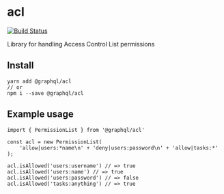 # acl

[![Build Status](https://travis-ci.org/graphql-services/acl.svg?branch=master)](https://travis-ci.org/graphql-services/acl)

Library for handling Access Control List permissions

## Install

```
yarn add @graphql/acl
// or
npm i --save @graphql/acl
```

## Example usage

```
import { PermissionList } from '@graphql/acl'

const acl = new PermissionList(
    'allow|users:*name\n' + 'deny|users:password\n' + 'allow|tasks:*'
);

acl.isAllowed('users:username') // => true
acl.isAllowed('users:name') // => true
acl.isAllowed('users:password') // => false
acl.isAllowed('tasks:anything') // => true
```
